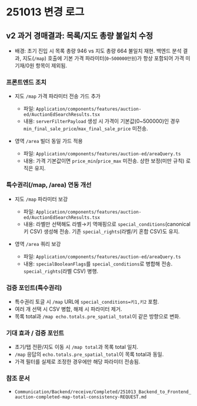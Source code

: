 # 251013 변경 로그

## v2 과거 경매결과: 목록/지도 총량 불일치 수정

- 배경: 초기 진입 시 목록 총량 946 vs 지도 총량 664 불일치 재현. 백엔드 분석 결과, 지도(`/map`) 호출에 기본 가격 파라미터(`0~500000만원`)가 항상 포함되어 가격 미기재/0원 항목이 제외됨.

### 프론트엔드 조치

- 지도 `/map` 가격 파라미터 전송 가드 추가

  - 파일: `Application/components/features/auction-ed/AuctionEdSearchResults.tsx`
  - 내용: `serverFilterPayload` 생성 시 가격이 기본값(0~500000)인 경우 `min_final_sale_price`/`max_final_sale_price` 미전송.

- 영역 `/area` 빌더 동일 가드 적용
  - 파일: `Application/components/features/auction-ed/areaQuery.ts`
  - 내용: 가격 기본값이면 `price_min`/`price_max` 미전송. 상한 보정(미만 규칙) 로직은 유지.

### 특수권리(/map, /area) 연동 개선

- 지도 `/map` 파라미터 보강

  - 파일: `Application/components/features/auction-ed/AuctionEdSearchResults.tsx`
  - 내용: 라벨만 선택해도 라벨→키 역매핑으로 `special_conditions`(canonical 키 CSV) 생성해 전송. 기존 `special_rights`(라벨/키 혼합 CSV)도 유지.

- 영역 `/area` 쿼리 보강
  - 파일: `Application/components/features/auction-ed/areaQuery.ts`
  - 내용: `specialBooleanFlags`를 `special_conditions`로 병합해 전송. `special_rights`(라벨 CSV) 병행.

### 검증 포인트(특수권리)

- 특수권리 토글 시 `/map` URL에 `special_conditions=키1,키2` 포함.
- 여러 개 선택 시 CSV 병합, 해제 시 파라미터 제거.
- 목록 total과 `/map echo.totals.pre_spatial_total`이 같은 방향으로 변화.

### 기대 효과 / 검증 포인트

- 초기/탭 전환/지도 이동 시 `/map total`과 목록 total 일치.
- `/map` 응답의 `echo.totals.pre_spatial_total`이 목록 total과 동일.
- 가격 필터를 실제로 조정한 경우에만 해당 파라미터 전송됨.

### 참조 문서

- `Communication/Backend/receive/Completed/251013_Backend_to_Frontend_auction-completed-map-total-consistency-REQUEST.md`
